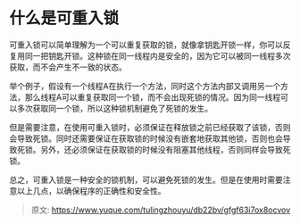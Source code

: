# 什么是可重入锁

可重入锁可以简单理解为一个可以重复获取的锁，就像拿钥匙开锁一样，你可以反复用同一把钥匙开锁。这种锁在同一线程内是安全的，因为它可以被同一线程多次获取，而不会产生不一致的状态。

举个例子，假设有一个线程A在执行一个方法，同时这个方法内部又调用另一个方法，那么线程A可以重复获取同一个锁，而不会出现死锁的情况。因为同一线程可以多次获取同一个锁，所以这种锁机制避免了死锁的发生。

但是需要注意，在使用可重入锁时，必须保证在释放锁之前已经获取了该锁，否则会导致死锁。同时还需要保证在获取锁的时候没有嵌套地获取其他锁，否则也会导致死锁。另外，还必须保证在获取锁的时候没有阻塞其他线程，否则同样会导致死锁。

总之，可重入锁是一种安全的锁机制，可以避免死锁的发生。但是在使用时需要注意以上几点，以确保程序的正确性和安全性。



> 原文: <https://www.yuque.com/tulingzhouyu/db22bv/gfgf63i7ox8ocvov>